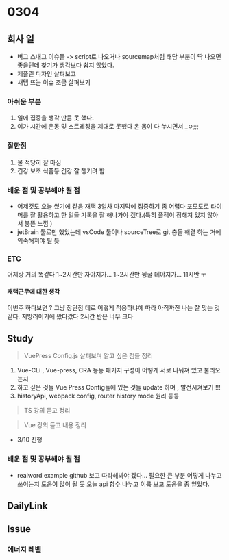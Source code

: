 # 0304

## 회사 일

- 버그 스내그 이슈들 -> script로 나오거나 sourcemap처럼 해당 부분이 딱 나오면 좋을텐데 찾기가 생각보다 쉽지 않았다.
- 제플린 디자인 살펴보고
- 새탭 뜨는 이슈 조금 살펴보기

### 아쉬운 부분

1. 일에 집중을 생각 만큼 못 했다.
2. 여가 시간에 운동 및 스트레칭을 제대로 못했다 온 몸이 다 쑤시면서 \_ㅇ;;;

### 잘한점

1. 물 적당히 잘 마심
2. 건강 보조 식품등 건강 잘 챙기려 함

### 배운 점 및 공부해야 될 점

- 어제것도 오늘 썼기에 같음 재택 3일차 마지막에 집중하기 좀 어렵다
  포모도로 타이머를 잘 활용하고 한 일들 기록을 잘 해나가야 겠다.(특히 플젝이 정해져 있지 않아서 붕뜬 느낌 )
- jetBrain 툴로만 했었는데 vsCode 툴이나 sourceTree로 git 충돌 해결 하는 거에 익숙해져야 될 듯

### ETC

어제랑 거의 똑같다 1~2시간만 자야지가... 1~2시간만 뒹굴 데야지가... 11시반 ㅜ

#### 재택근무에 대한 생각

이번주 하다보면 ? 그냥 장단점 데로 어떻게 적응하냐에 따라
아직까진 나는 잘 맞는 것 같다. 지방러이기에 왔다갔다 2시간 반은 너무 크다

## Study

> VuePress Config.js 살펴보며 알고 싶은 점들 정리<br>

1. Vue-CLi , Vue-press, CRA 등등 패키지 구성이 어떻게 서로 나눠져 있고 불러오는지
2. 하고 싶은 것들 Vue Press Config들에 있는 것들 update 하며 , 발전시켜보기 !!!
3. historyApi, webpack config, router history mode 원리 등등

> TS 강의 듣고 정리

> Vue 강의 듣고 내용 정리

- 3/10 진행

### 배운 점 및 공부해야 될 점

- realword example github 보고 따라해봐야 겠다... 필요한 큰 부분 어떻게 나누고 쓰이는지 도움이 많이 될 듯 오늘 api 함수 나누고 이름 보고 도움을 좀 얻었다.

## DailyLink

## Issue

### 에너지 레벨
